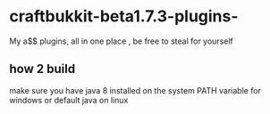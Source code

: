 # craftbukkit-beta1.7.3-plugins-
My a$$ plugins, all in one place , be free to steal for yourself

## how 2 build
make sure you have java 8 installed on the system PATH variable for windows or default java on linux

